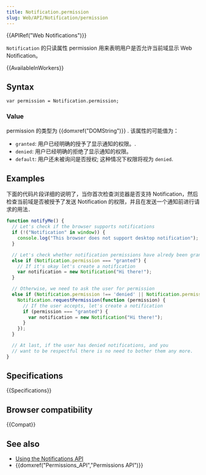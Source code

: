 ```yaml
---
title: Notification.permission
slug: Web/API/Notification/permission
---
```


{{APIRef("Web Notifications")}}

`Notification` 的只读属性 permission 用来表明用户是否允许当前域显示 Web Notification。

{{AvailableInWorkers}}

## Syntax

```plain
var permission = Notification.permission;
```

### Value

permission 的类型为 {{domxref("DOMString")}} . 该属性的可能值为：

- `granted`: 用户已经明确的授予了显示通知的权限。.
- `denied`: 用户已经明确的拒绝了显示通知的权限。
- `default`: 用户还未被询问是否授权; 这种情况下权限将视为 `denied`.

## Examples

下面的代码片段详细的说明了，当你首次检查浏览器是否支持 Notification，然后检查当前域是否被授予了发送 Notification 的权限，并且在发送一个通知前进行请求的用法．

```js
function notifyMe() {
  // Let's check if the browser supports notifications
  if (!("Notification" in window)) {
    console.log("This browser does not support desktop notification");
  }

  // Let's check whether notification permissions have alredy been granted
  else if (Notification.permission === "granted") {
    // If it's okay let's create a notification
    var notification = new Notification("Hi there!");
  }

  // Otherwise, we need to ask the user for permission
  else if (Notification.permission !== 'denied' || Notification.permission === "default") {
    Notification.requestPermission(function (permission) {
      // If the user accepts, let's create a notification
      if (permission === "granted") {
        var notification = new Notification("Hi there!");
      }
    });
  }

  // At last, if the user has denied notifications, and you
  // want to be respectful there is no need to bother them any more.
}
```

## Specifications

{{Specifications}}

## Browser compatibility

{{Compat}}

## See also

- [Using the Notifications API](/zh-CN/docs/Web/API/Notifications_API/Using_the_Notifications_API)
- {{domxref("Permissions_API","Permissions API")}}
